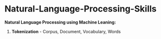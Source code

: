 # Natural-Language-Processing-Skills

**Natural Language Processing using Machine Leaning:**

1. **Tokenization** - Corpus, Document, Vocabulary, Words
